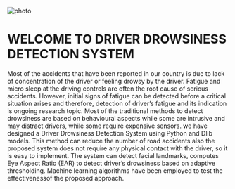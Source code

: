 

![photo](https://user-images.githubusercontent.com/89632704/143035123-671b5a60-7fba-47b0-8b36-0e18d7bfa303.jpeg)
#                                                           WELCOME TO DRIVER DROWSINESS DETECTION SYSTEM
Most of the accidents that have been reported in our country is due to lack of concentration of the driver or feeling drowsy by the driver. Fatigue and micro sleep at the driving controls are often the root cause of serious accidents. However, initial signs of fatigue can be detected before a critical situation arises and therefore, detection of driver’s fatigue and its indication is ongoing research topic. Most of the traditional methods to detect drowsiness are based on behavioural aspects while some are intrusive and may distract drivers, while some require expensive sensors. we have designed a Driver Drowsiness Detection System using Python and Dlib models. This method can reduce the number of road accidents also the proposed system does not require any physical contact with the driver, so it is easy to implement. The system can detect facial landmarks, computes Eye Aspect Ratio (EAR) to detect driver’s drowsiness based on adaptive thresholding. Machine learning algorithms have been employed to test the effectivenessof the proposed approach.

